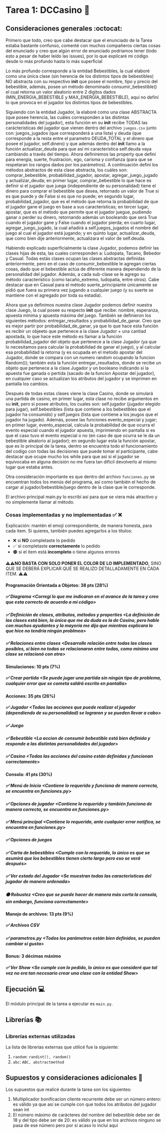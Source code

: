 # Tarea 1: DCCasino :school_satchel:

## Consideraciones generales :octocat:

Primero que todo, creo que cabe destacar que el enunciado de la Tarea estaba bastante confunso, comenté con muchos 
compañeros ciertas cosas del enunciado y creo que algún error de enunciado podríamos tener (todo esto a pesar de 
haber leído las issues), por lo que explicaré mi código desde lo más profundo hasta lo más superficial

Lo más profundo corresponde a la entidad Bebestibles, la cual elaboré como una única clase (sin herencia de los 
distintos tipos de bebestibles) NO abstracta con su respectivo __init__ que posee el nombre, tipo y precio del bebestible, 
además, posee un método denominado consumir_bebestible() el cual retorna un valor aleatorio entre 2 dígitos dados (MIN_ENERGIA_BEBESTIBLE 
y MAX_ENERGÍA_BEBESTIBLE), aquí no definí lo que provoca en el jugador los distintos tipos de bebestibles.

Siguiendo con la entidad Jugador, la elaboré como una clase ABSTRACTA (que posee herencia, las cuáles corresponden a las distintas 
personalidades del jugador), esta función en su __init__ recibe TODAS las carácteristicas del jugador que vienen dentro 
del archivo  ```juegos.csv``` junto con: juegos_jugados (que corresponderá a una lista) y deuda (que corresponde a la resta entre el parametro 
DEUDA_TOTAL y el dinero que posee el jugador, self.dinero) y que además dentro del __init__ llamo a la función actualizar_deuda para que así 
mi característica self.deuda vaya cambiando a través del tiempo. Ahora definiremos las property que definí para energía, suerte, frustracion, 
ego, carisma y confianza (para que se respetaran los rangos dados por los parámetros). A continuación definí los métodos abstractos de esta 
clase abstracta, los cuáles son: comprar_bebestible, probabilidad_jugador, apostar, agregar_juego_jugado y actualizar_deuda; en primer lugar, 
comprar_bebestible lo que hace es definir si el jugador que juega (independiente de su personalidad) tiene el dinero para comprar el bebestible que 
desea, retornado un valor de True si es que puede y de False si es que no puede; en segundo lugar, probabilidad_jugador, que es el método que retorna la probabilidad de que el jugador gane el juego en base a sus características; en tercer lugar, apostar, que es el método que permite que el jugador juegue, pudiendo ganar o perder su dinero, retornando además un booleando que será True cuando el jugador gane y False cuando el jugador pierda; en cuarto lugar, agregar_juego_jugado, la cual añadirá a self.juegos_jugados el nombre del juego al cual el jugador está jugando; y en quinto lugar, actualizar_deuda, que como bien dije anteriormente, actualizara el valor de self.deuda.

Habiendo explicado superficialmente la clase Jugador, podemos definir las clases hijas de esta, las cuales corresponden a: Ludopata, Tacano, Bebedor y Casual. Todas estás clases ocupan las clases abstractas definidas anteriormente, pero en el caso de consumir_bebestible le agregan ciertas cosas, dado que el bebestible actúa de diferente manera dependiendo de la personalidad del jugador. Además, a cada sub-clase se le agrego su método característico (como tacaño_extremo, ludopatía, entre otros). Cabe destacar que en Casual para el método suerte_principiante únicamente se pidió que fuera su primera vez jugando a cualquier juego (y su suerte se mantiene con el agregado por toda su estadía).

Ahora que ya definimos nuestra clase Jugador podemos definir nuestra clase Juego, la cual posee su respecto __init__ que recibe: nombre, esperanza, apuesta mínima y apuesta máxima del juego. También se definieron los siguientes métodos: entregar_resultados y probabilidad_de_ganar. Creo que es mejor partir por probabilidad_de_ganar, ya que lo que hace esta función es recibir un objeeto que pertenece a la clase Jugador + una cantiad apostada, lo que hace este método es llamar a la función probabilidad_jugador del objeto que pertenece a la clase Jugador (ya que lo necesitamos para calcular la probabilidad de ganar el juego), y al calcular esa probabilidad la retorna (y es ocupada en el metodo apostar del Jugador, donde se compara con un numero random ocupando la funcion Random()); también esta la función entregar_resultados, donde se recibe un objeto que pertenece a la clase Jugador y un booleano indicando si la apuesta fue ganada o pertida (sacado de la funcion Apostar del jugador), en cualquier caso se actualizan los atributos del jugador y se imprimen en pantalla los cambios.

Después de todas estas clases viene la clase Casino, donde se simulará una partida de casino, en primer lugar, esta clase no recibe argumentos en su __init__, pero si posee atributos, los cuales son: self.jugador (jugador elegido para jugar), self.bebestibles (lista que contiene a los bebestibles que el jugador ha consumido) y self.juegos (lista que contiene a los jeugos que el jugador ha jugado). Además, posee las funciones evento_especial y jugar; en primer lugar, evento_especial, calcula la probabilidad de que ocurra el evento especial cuando el jugador apuesta, imprimiendo en pantalla si es que el caso tuvo el evento especial o no (en caso de que ocurra se le da un bebestible aleatorio al jugador); en segundo lugar esta la función apostar, que es lo principal de la tarea, dentro se encuentra todo el funcionamiento del codigo con todas las decisiones que puede tomar el participante, cabe destacar que ocupe mucho los while para que así si el jugador se equivocaba en alguna decisión no me fuera tan dificil devolverlo al mismo lugar que estaba antes.

Otra consideración importante es que dentro del archivo ```funciones.py``` se encuentran todos los menús del programa, así como también el hecho de cargar al jugador/bebestible/juego dentro de la clase que le corresponde.

El archivo principal main.py lo escribí así para que se viera más atractivo y no simplemente llamar al método.


### Cosas implementadas y no implementadas :white_check_mark: :x:

Explicación: mantén el emoji correspondiente, de manera honesta, para cada item. Si quieres, también puedes agregarlos a los títulos:
- ❌ si **NO** completaste lo pedido
- ✅ si completaste **correctamente** lo pedido
- 🟠 si el item está **incompleto** o tiene algunos errores

**⚠️⚠️NO BASTA CON SOLO PONER EL COLOR DE LO IMPLEMENTADO**,
SINO QUE SE DEBERÁ EXPLICAR QUÉ SE REALIZO DETALLADAMENTE EN CADA ITEM.
⚠️⚠️
#### Programación Orientada a Objetos: 38 pts (28%)
##### ✅  Diagrama <Corregí lo que me indicaron en el avance de la tarea y creo que esta correcto de acuerdo a mi código>
##### ✅ Definición de clases, atributos, métodos y properties <La definición de las clases está bien, la única que me da duda es la de Casino, pero hable con muchos ayudantes y la mayoría me dijo que mientras explicara lo que hice no tendría ningún problmea>
##### ✅ Relaciones entre clases <Desarrolle relación entre todas las clases posibles, si bien no todas se relacionaron entre todas, como mínimo una clase se relacionó con otra>
#### Simulaciones: 10 pts (7%)
##### ✅ Crear partida <Se puede jugar una partida sin ningún tipo de problema, cualquier error que se cometa saldrá escrito en pantalla>
#### Acciones: 35 pts (26%)
##### ✅ Jugador <Todas las acciones que puede realizar el jugador (dependiendo de su personalidad) se lograron y se pueden llevar a cabo>
##### ✅ Juego <Todas las acciones que realiza el juego se lograron y se pueden llevar a cabo>
##### ✅ Bebestible <La accion de consumir bebestible está bien definida y responde a las distintas personalidades del jugador>
##### ✅ Casino <Todas las acciones del casino están definidas y funcionan correctamente>
#### Consola: 41 pts (30%)
##### ✅ Menú de Inicio <Contiene lo requerido y funciona de manera correcta, se encuentra en funciones.py>
##### ✅ Opciones de jugador <Contiene lo requerido y también funciona de manera correcta, se encuentra en funciones.py>
##### ✅ Menú principal <Contiene lo requerido, ante cualquier error notifica, se encuentra en funciones.py>
##### ✅ Opciones de juegos <Contiene lo requerido y cumple con las expectativas>
##### ✅ Carta de bebestibles <Cumple con lo requerido, lo único es que se asumirá que los bebestibles tienen cierto largo pero eso se verá después>
##### ✅ Ver estado del Jugador <Se muestran todas las características del jugador de manera ordenada>
##### 🟠 Robustez <Creo que se puede hacer de manera más corta la consola, sin embargo, funciona correctamente>
#### Manejo de archivos: 13 pts (9%)
##### ✅ Archivos CSV  <Se manipulan todos correctamente>
##### ✅ parametros.py <Todos los parámetros están bien definidos, se pueden cambiar si gusta>
#### Bonus: 3 décimas máximo
##### ✅ Ver Show <Se cumple con lo pedido, lo único es que consideré que tal vez no era tan necesario crear una clase con la entidad Show>
## Ejecución :computer:
El módulo principal de la tarea a ejecutar es  ```main.py```.


## Librerías :books:
### Librerías externas utilizadas
La lista de librerías externas que utilicé fue la siguiente:

1. ```random```: ```randint(), random()```
2. ```abc```: ```ABC, abstractmethod``` 



## Supuestos y consideraciones adicionales :thinking:
Los supuestos que realicé durante la tarea son los siguientes:

1. Multiplicador bonificacion cliente recurrente debe ser un número entero: es válido ya que así se cumple con que todos los atributos del jugador sean int
2. El número máximo de carácteres del nombre del bebestible debe ser de 18 y del tipo debe ser de 20: es válido ya que en los archivos ninguno se pasa de ese número pero por si acaso lo incluí aquí



